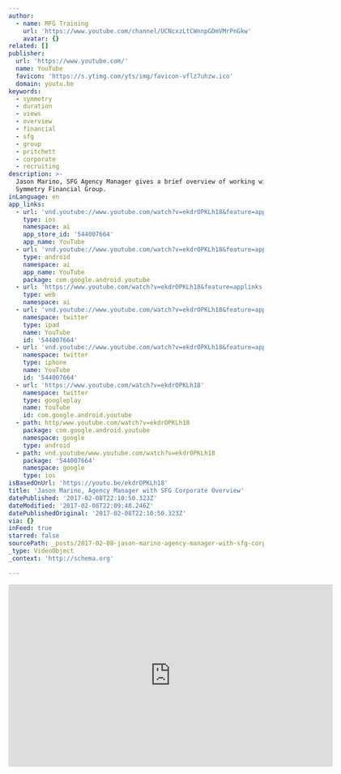 ```yaml
---
author:
  - name: MFG Training
    url: 'https://www.youtube.com/channel/UCNcxzLtCWnnpGDmVMrPnGkw'
    avatar: {}
related: []
publisher:
  url: 'https://www.youtube.com/'
  name: YouTube
  favicon: 'https://s.ytimg.com/yts/img/favicon-vflz7uhzw.ico'
  domain: youtu.be
keywords:
  - symmetry
  - duration
  - views
  - overview
  - financial
  - sfg
  - group
  - pritchett
  - corporate
  - recruiting
description: >-
  Jason Marino, SFG Agency Manager gives a brief overview of working with
  Symmetry Financial Group.
inLanguage: en
app_links:
  - url: 'vnd.youtube://www.youtube.com/watch?v=ekdrOPKLh18&feature=applinks'
    type: ios
    namespace: ai
    app_store_id: '544007664'
    app_name: YouTube
  - url: 'vnd.youtube://www.youtube.com/watch?v=ekdrOPKLh18&feature=applinks'
    type: android
    namespace: ai
    app_name: YouTube
    package: com.google.android.youtube
  - url: 'https://www.youtube.com/watch?v=ekdrOPKLh18&feature=applinks'
    type: web
    namespace: ai
  - url: 'vnd.youtube://www.youtube.com/watch?v=ekdrOPKLh18&feature=applinks'
    namespace: twitter
    type: ipad
    name: YouTube
    id: '544007664'
  - url: 'vnd.youtube://www.youtube.com/watch?v=ekdrOPKLh18&feature=applinks'
    namespace: twitter
    type: iphone
    name: YouTube
    id: '544007664'
  - url: 'https://www.youtube.com/watch?v=ekdrOPKLh18'
    namespace: twitter
    type: googleplay
    name: YouTube
    id: com.google.android.youtube
  - path: http/www.youtube.com/watch?v=ekdrOPKLh18
    package: com.google.android.youtube
    namespace: google
    type: android
  - path: vnd.youtube/www.youtube.com/watch?v=ekdrOPKLh18
    package: '544007664'
    namespace: google
    type: ios
isBasedOnUrl: 'https://youtu.be/ekdrOPKLh18'
title: 'Jason Marino, Agency Manager with SFG Corporate Overview'
datePublished: '2017-02-08T22:10:50.323Z'
dateModified: '2017-02-08T22:09:48.246Z'
datePublishedOriginal: '2017-02-08T22:10:50.323Z'
via: {}
inFeed: true
starred: false
sourcePath: _posts/2017-02-08-jason-marino-agency-manager-with-sfg-corporate-overview.md
_type: VideoObject
_context: 'http://schema.org'

---
```

<iframe src="https://cdn.embedly.com/widgets/media.html?src=https%3A%2F%2Fwww.youtube.com%2Fembed%2FekdrOPKLh18%3Ffeature%3Doembed&amp;url=http%3A%2F%2Fwww.youtube.com%2Fwatch%3Fv%3DekdrOPKLh18&amp;image=https%3A%2F%2Fi.ytimg.com%2Fvi%2FekdrOPKLh18%2Fhqdefault.jpg&amp;key=b7d04c9b404c499eba89ee7072e1c4f7&amp;type=text%2Fhtml&amp;schema=youtube" width="640" height="360" scrolling="no" frameborder="0" allowfullscreen="" style=""></iframe>